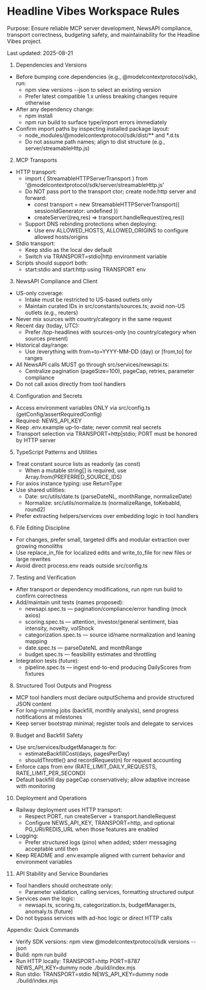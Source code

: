 # Headline Vibes Workspace Rules

Purpose: Ensure reliable MCP server development, NewsAPI compliance, transport correctness, budgeting safety, and maintainability for the Headline Vibes project.

Last updated: 2025-08-21

1) Dependencies and Versions
- Before bumping core dependencies (e.g., @modelcontextprotocol/sdk), run:
  - npm view <pkg> versions --json to select an existing version
  - Prefer latest compatible 1.x unless breaking changes require otherwise
- After any dependency change:
  - npm install
  - npm run build to surface type/import errors immediately
- Confirm import paths by inspecting installed package layout:
  - node_modules/@modelcontextprotocol/sdk/dist/** and *.d.ts
  - Do not assume path names; align to dist structure (e.g., server/streamableHttp.js)

2) MCP Transports
- HTTP transport:
  - import { StreamableHTTPServerTransport } from '@modelcontextprotocol/sdk/server/streamableHttp.js'
  - Do NOT pass port to the transport ctor; create node:http server and forward:
    - const transport = new StreamableHTTPServerTransport({ sessionIdGenerator: undefined })
    - createServer((req,res) => transport.handleRequest(req,res))
  - Support DNS rebinding protections when deploying:
    - Use env ALLOWED_HOSTS, ALLOWED_ORIGINS to configure allowed hosts/origins
- Stdio transport:
  - Keep stdio as the local dev default
  - Switch via TRANSPORT=stdio|http environment variable
- Scripts should support both:
  - start:stdio and start:http using TRANSPORT env

3) NewsAPI Compliance and Client
- US-only coverage:
  - Intake must be restricted to US-based outlets only
  - Maintain curated IDs in src/constants/sources.ts; avoid non-US outlets (e.g., reuters)
- Never mix sources with country/category in the same request
- Recent day (today, UTC):
  - Prefer /top-headlines with sources-only (no country/category when sources present)
- Historical day/range:
  - Use /everything with from=to=YYYY-MM-DD (day) or [from,to] for ranges
- All NewsAPI calls MUST go through src/services/newsapi.ts:
  - Centralize pagination (pageSize=100), pageCap, retries, parameter compliance
- Do not call axios directly from tool handlers

4) Configuration and Secrets
- Access environment variables ONLY via src/config.ts (getConfig/assertRequiredConfig)
- Required: NEWS_API_KEY
- Keep .env.example up-to-date; never commit real secrets
- Transport selection via TRANSPORT=http|stdio; PORT must be honored by HTTP server

5) TypeScript Patterns and Utilities
- Treat constant source lists as readonly (as const)
  - When a mutable string[] is required, use Array.from(PREFERRED_SOURCE_IDS)
- For axios instance typing: use ReturnType<typeof axios.create>
- Use shared utilities:
  - Date: src/utils/date.ts (parseDateNL, monthRange, normalizeDate)
  - Normalize: src/utils/normalize.ts (normalizeRange, toKebabId, round2)
- Prefer extracting helpers/services over embedding logic in tool handlers

6) File Editing Discipline
- For changes, prefer small, targeted diffs and modular extraction over growing monoliths
- Use replace_in_file for localized edits and write_to_file for new files or large rewrites
- Avoid direct process.env reads outside src/config.ts

7) Testing and Verification
- After transport or dependency modifications, run npm run build to confirm correctness
- Add/maintain unit tests (names proposed):
  - newsapi.spec.ts — pagination/compliance/error handling (mock axios)
  - scoring.spec.ts — attention, investor/general sentiment, bias intensity, novelty, volShock
  - categorization.spec.ts — source id/name normalization and leaning mapping
  - date.spec.ts — parseDateNL and monthRange
  - budget.spec.ts — feasibility estimates and throttling
- Integration tests (future):
  - pipeline.spec.ts — ingest end-to-end producing DailyScores from fixtures

8) Structured Tool Outputs and Progress
- MCP tool handlers must declare outputSchema and provide structured JSON content
- For long-running jobs (backfill, monthly analysis), send progress notifications at milestones
- Keep server bootstrap minimal; register tools and delegate to services

9) Budget and Backfill Safety
- Use src/services/budgetManager.ts for:
  - estimateBackfillCost(days, pagesPerDay)
  - shouldThrottle() and recordRequest(n) for request accounting
- Enforce caps from env (RATE_LIMIT_DAILY_REQUESTS, RATE_LIMIT_PER_SECOND)
- Default backfill day pageCap conservatively; allow adaptive increase with monitoring

10) Deployment and Operations
- Railway deployment uses HTTP transport:
  - Respect PORT, run createServer + transport.handleRequest
  - Configure NEWS_API_KEY, TRANSPORT=http, and optional PG_URI/REDIS_URL when those features are enabled
- Logging:
  - Prefer structured logs (pino) when added; stderr messaging acceptable until then
- Keep README and .env.example aligned with current behavior and environment variables

11) API Stability and Service Boundaries
- Tool handlers should orchestrate only:
  - Parameter validation, calling services, formatting structured output
- Services own the logic:
  - newsapi.ts, scoring.ts, categorization.ts, budgetManager.ts, anomaly.ts (future)
- Do not bypass services with ad-hoc logic or direct HTTP calls

Appendix: Quick Commands
- Verify SDK versions: npm view @modelcontextprotocol/sdk versions --json
- Build: npm run build
- Run HTTP locally: TRANSPORT=http PORT=8787 NEWS_API_KEY=dummy node ./build/index.mjs
- Run stdio: TRANSPORT=stdio NEWS_API_KEY=dummy node ./build/index.mjs
